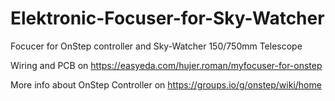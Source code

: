 # Elektronic-Focuser-for-Sky-Watcher

 Focucer for OnStep controller and Sky-Watcher 150/750mm Telescope
  
  Wiring and PCB on  https://easyeda.com/hujer.roman/myfocuser-for-onstep
  
  More info about OnStep Controller on https://groups.io/g/onstep/wiki/home
 
